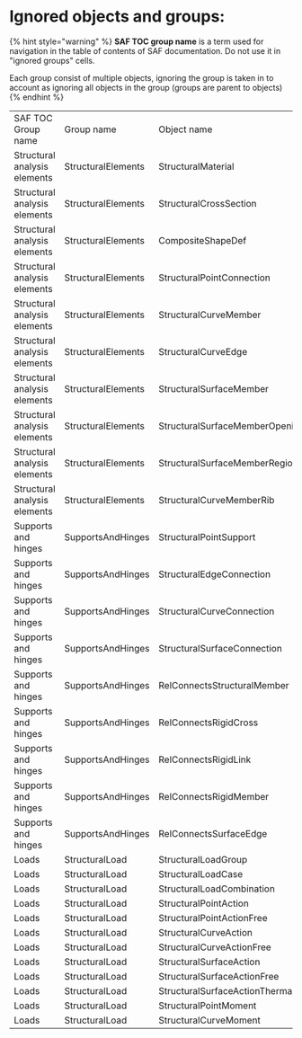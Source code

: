 # Ignored objects and groups:

{% hint style="warning" %}
 **SAF TOC group name** is a term used for navigation in the table of contents of SAF documentation. Do not use it in "ignored groups" cells.

Each group consist of multiple objects, ignoring the group is taken in to account as ignoring all objects in the group \(groups are parent to objects\)
{% endhint %}



<table>
 <col width=185 style='mso-width-source:userset;mso-width-alt:6765;width:139pt'>
 <col width=131 style='mso-width-source:userset;mso-width-alt:4790;width:98pt'>
 <col width=224 style='mso-width-source:userset;mso-width-alt:8192;width:168pt'>
 <tr height=20 style='height:15.0pt'>
  <td height=20 width=185 style='height:15.0pt;width:139pt'>SAF&nbsp;TOC Group
  name</td>
  <td width=131 style='width:98pt'>Group name</td>
  <td width=224 style='width:168pt'>Object name</td>
 </tr>
 <tr height=20 style='height:15.0pt'>
  <td height=20 style='height:15.0pt'>Structural analysis elements</td>
  <td>StructuralElements</td>
  <td>StructuralMaterial</td>
 </tr>
 <tr height=20 style='height:15.0pt'>
  <td height=20 style='height:15.0pt'>Structural analysis elements</td>
  <td>StructuralElements</td>
  <td>StructuralCrossSection</td>
 </tr>
 <tr height=20 style='height:15.0pt'>
  <td height=20 style='height:15.0pt'>Structural analysis elements</td>
  <td>StructuralElements</td>
  <td>CompositeShapeDef</td>
 </tr>
 <tr height=20 style='height:15.0pt'>
  <td height=20 style='height:15.0pt'>Structural analysis elements</td>
  <td>StructuralElements</td>
  <td>StructuralPointConnection</td>
 </tr>
 <tr height=20 style='height:15.0pt'>
  <td height=20 style='height:15.0pt'>Structural analysis elements</td>
  <td>StructuralElements</td>
  <td>StructuralCurveMember</td>
 </tr>
 <tr height=20 style='height:15.0pt'>
  <td height=20 style='height:15.0pt'>Structural analysis elements</td>
  <td>StructuralElements</td>
  <td>StructuralCurveEdge</td>
 </tr>
 <tr height=20 style='height:15.0pt'>
  <td height=20 style='height:15.0pt'>Structural analysis elements</td>
  <td>StructuralElements</td>
  <td>StructuralSurfaceMember</td>
 </tr>
 <tr height=20 style='height:15.0pt'>
  <td height=20 style='height:15.0pt'>Structural analysis elements</td>
  <td>StructuralElements</td>
  <td>StructuralSurfaceMemberOpening</td>
 </tr>
 <tr height=20 style='height:15.0pt'>
  <td height=20 style='height:15.0pt'>Structural analysis elements</td>
  <td>StructuralElements</td>
  <td>StructuralSurfaceMemberRegion</td>
 </tr>
 <tr height=20 style='height:15.0pt'>
  <td height=20 style='height:15.0pt'>Structural analysis elements</td>
  <td>StructuralElements</td>
  <td>StructuralCurveMemberRib</td>
 </tr>
 <tr height=20 style='height:15.0pt'>
  <td height=20 style='height:15.0pt'>Supports and hinges</td>
  <td>SupportsAndHinges</td>
  <td>StructuralPointSupport</td>
 </tr>
 <tr height=20 style='height:15.0pt'>
  <td height=20 style='height:15.0pt'>Supports and hinges</td>
  <td>SupportsAndHinges</td>
  <td>StructuralEdgeConnection</td>
 </tr>
 <tr height=20 style='height:15.0pt'>
  <td height=20 style='height:15.0pt'>Supports and hinges</td>
  <td>SupportsAndHinges</td>
  <td>StructuralCurveConnection</td>
 </tr>
 <tr height=20 style='height:15.0pt'>
  <td height=20 style='height:15.0pt'>Supports and hinges</td>
  <td>SupportsAndHinges</td>
  <td>StructuralSurfaceConnection</td>
 </tr>
 <tr height=20 style='height:15.0pt'>
  <td height=20 style='height:15.0pt'>Supports and hinges</td>
  <td>SupportsAndHinges</td>
  <td>RelConnectsStructuralMember</td>
 </tr>
 <tr height=20 style='height:15.0pt'>
  <td height=20 style='height:15.0pt'>Supports and hinges</td>
  <td>SupportsAndHinges</td>
  <td>RelConnectsRigidCross</td>
 </tr>
 <tr height=20 style='height:15.0pt'>
  <td height=20 style='height:15.0pt'>Supports and hinges</td>
  <td>SupportsAndHinges</td>
  <td>RelConnectsRigidLink</td>
 </tr>
 <tr height=20 style='height:15.0pt'>
  <td height=20 style='height:15.0pt'>Supports and hinges</td>
  <td>SupportsAndHinges</td>
  <td>RelConnectsRigidMember</td>
 </tr>
 <tr height=20 style='height:15.0pt'>
  <td height=20 style='height:15.0pt'>Supports and hinges</td>
  <td>SupportsAndHinges</td>
  <td>RelConnectsSurfaceEdge</td>
 </tr>
 <tr height=20 style='height:15.0pt'>
  <td height=20 style='height:15.0pt'>Loads</td>
  <td>StructuralLoad</td>
  <td>StructuralLoadGroup</td>
 </tr>
 <tr height=20 style='height:15.0pt'>
  <td height=20 style='height:15.0pt'>Loads</td>
  <td>StructuralLoad</td>
  <td>StructuralLoadCase</td>
 </tr>
 <tr height=20 style='height:15.0pt'>
  <td height=20 style='height:15.0pt'>Loads</td>
  <td>StructuralLoad</td>
  <td>StructuralLoadCombination</td>
 </tr>
 <tr height=20 style='height:15.0pt'>
  <td height=20 style='height:15.0pt'>Loads</td>
  <td>StructuralLoad</td>
  <td>StructuralPointAction</td>
 </tr>
 <tr height=20 style='height:15.0pt'>
  <td height=20 style='height:15.0pt'>Loads</td>
  <td>StructuralLoad</td>
  <td>StructuralPointActionFree</td>
 </tr>
 <tr height=20 style='height:15.0pt'>
  <td height=20 style='height:15.0pt'>Loads</td>
  <td>StructuralLoad</td>
  <td>StructuralCurveAction</td>
 </tr>
 <tr height=20 style='height:15.0pt'>
  <td height=20 style='height:15.0pt'>Loads</td>
  <td>StructuralLoad</td>
  <td>StructuralCurveActionFree</td>
 </tr>
 <tr height=20 style='height:15.0pt'>
  <td height=20 style='height:15.0pt'>Loads</td>
  <td>StructuralLoad</td>
  <td>StructuralSurfaceAction</td>
 </tr>
 <tr height=20 style='height:15.0pt'>
  <td height=20 style='height:15.0pt'>Loads</td>
  <td>StructuralLoad</td>
  <td>StructuralSurfaceActionFree</td>
 </tr>
 <tr height=20 style='height:15.0pt'>
  <td height=20 style='height:15.0pt'>Loads</td>
  <td>StructuralLoad</td>
  <td>StructuralSurfaceActionThermal</td>
 </tr>
 <tr height=20 style='height:15.0pt'>
  <td height=20 style='height:15.0pt'>Loads</td>
  <td>StructuralLoad</td>
  <td>StructuralPointMoment</td>
 </tr>
 <tr height=20 style='height:15.0pt'>
  <td height=20 style='height:15.0pt'>Loads</td>
  <td>StructuralLoad</td>
  <td>StructuralCurveMoment</td>
 </tr>
 <![if supportMisalignedColumns]>
 <tr height=0 style='display:none'>
  <td width=185 style='width:139pt'></td>
  <td width=131 style='width:98pt'></td>
  <td width=224 style='width:168pt'></td>
 </tr>
</table>

